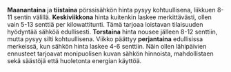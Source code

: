 **Maanantaina** ja **tiistaina** pörssisähkön hinta pysyy kohtuullisena, liikkuen 8-11 sentin välillä. **Keskiviikkona** hinta kuitenkin laskee merkittävästi, ollen vain 5-13 senttiä per kilowattitunti. Tämä tarjoaa loistavan tilaisuuden hyödyntää sähköä edullisesti. **Torstaina** hinta nousee jälleen 8-12 senttiin, mutta pysyy silti kohtuullisena. Viikko päättyy **perjantaina** edullisissa merkeissä, kun sähkön hinta laskee 4-6 senttiin. Näin ollen lähipäivien ennusteet tarjoavat monipuolisen kuvan sähkön hinnoista, mahdollistaen sekä säästöjä että huoletonta energian käyttöä.